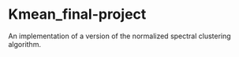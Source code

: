 # Kmean_final-project

An implementation of a version of the normalized spectral clustering algorithm.
